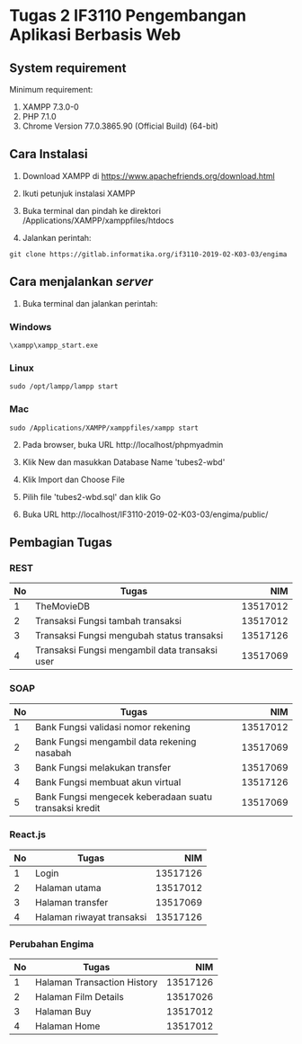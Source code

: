 # Tugas 2 IF3110 Pengembangan Aplikasi Berbasis Web

## System requirement

Minimum requirement:

1. XAMPP 7.3.0-0
2. PHP 7.1.0
3. Chrome Version 77.0.3865.90 (Official Build) (64-bit)


## Cara Instalasi

1. Download XAMPP di https://www.apachefriends.org/download.html

2. Ikuti petunjuk instalasi XAMPP

2. Buka terminal dan pindah ke direktori /Applications/XAMPP/xamppfiles/htdocs

3. Jalankan perintah:


```
git clone https://gitlab.informatika.org/if3110-2019-02-K03-03/engima
```

## Cara menjalankan *server*

1. Buka terminal dan jalankan perintah:

### Windows

```
\xampp\xampp_start.exe
```

### Linux

```
sudo /opt/lampp/lampp start
```

### Mac

```
sudo /Applications/XAMPP/xamppfiles/xampp start
```

2. Pada browser, buka URL http://localhost/phpmyadmin

3. Klik New dan masukkan Database Name 'tubes2-wbd'

4. Klik Import dan Choose File

5. Pilih file 'tubes2-wbd.sql' dan klik Go

6. Buka URL http://localhost/IF3110-2019-02-K03-03/engima/public/

## Pembagian Tugas

### REST
| No | Tugas         | NIM      |
| ---|---------------|---------:|
| 1  | TheMovieDB | 13517012 |
| 2  | Transaksi Fungsi tambah transaksi | 13517012 |
| 3  | Transaksi Fungsi mengubah status transaksi | 13517126 |
| 4  | Transaksi Fungsi mengambil data transaksi user | 13517069 |

### SOAP
| No | Tugas         | NIM      |
| ---|---------------|---------:|
| 1  | Bank Fungsi validasi nomor rekening | 13517012 |
| 2  | Bank Fungsi mengambil data rekening nasabah | 13517069 |
| 3  | Bank Fungsi melakukan transfer | 13517069 |
| 4  | Bank Fungsi membuat akun virtual | 13517126 |
| 5  | Bank Fungsi mengecek keberadaan suatu transaksi kredit | 13517069 |

### React.js
| No | Tugas         | NIM      |
| ---|---------------|---------:|
| 1  | Login | 13517126 |
| 2  | Halaman utama | 13517012 |
| 3  | Halaman transfer | 13517069 |
| 4  | Halaman riwayat transaksi | 13517126 |

### Perubahan Engima
| No | Tugas         | NIM      |
| ---|---------------|---------:|
| 1  | Halaman Transaction History | 13517126 |
| 2  | Halaman Film Details | 13517026 |
| 3  | Halaman Buy | 13517012 |
| 4  | Halaman Home | 13517012 |